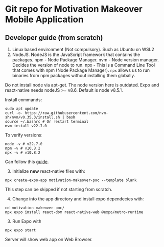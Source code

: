 # Git repo for Motivation Makeover Mobile Application 

## Developer guide (from scratch)
1. Linux based environment (Not compulsory). Such as Ubuntu on WSL2
2. NodeJS. NodeJS is the JavaScript framework that contains the packages. 
npm - Node Package Manager. 
nvm - Node version manager. Decides the version of node to run. 
npx - This is a Command Line Tool that comes with npm (Node Package Manager). `npx` allows us to run binaries from npm packages without installing them globally. 

Do not install node via apt-get. The node version here is outdated. Expo and react-native needs nodeJS >= v8.6. Default is node v8.5.1. 

Install commands: 
```
sudo apt update 
curl -o- https://raw.githubusercontent.com/nvm-sh/nvm/v0.35.3/install.sh | bash
source ~/.bashrc # Or restart terminal
nvm install v22.7.0
```

To verify versions:
```
node -v # v22.7.0
npm -v # v10.8.2
npx -v # v10.8.2
```

Can follow this [guide](https://www.digitalocean.com/community/tutorials/how-to-install-node-js-on-ubuntu-20-04).

3. Initialize **new** react-native files with: 
```
npx create-expo-app motivation-makeover-poc --template blank
```

This step can be skipped if not starting from scratch. 

4. Change into the app directory and install expo dependecies with: 
```
cd motivation-makeover-poc/
npx expo install react-dom react-native-web @expo/metro-runtime
```


3. Run Expo with

```
npx expo start 
```

Server will show web app on Web Browser. 

